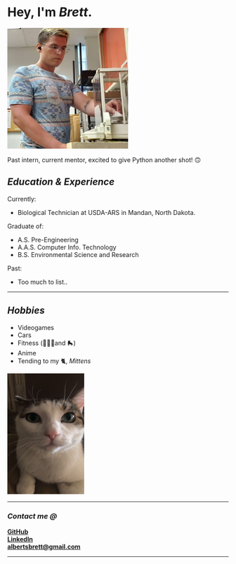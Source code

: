 # Hey, I'm *Brett*.  
<img src="Brett.jpg" width="275" height="275"> 

Past intern, current mentor, excited to give Python another shot! 
🙃

## *Education & Experience*
Currently: 
- Biological Technician at USDA-ARS in Mandan, North Dakota.

Graduate of:
- A.S. Pre-Engineering 
- A.A.S. Computer Info. Technology
- B.S. Environmental Science and Research

Past:
- Too much to list..
___

## *Hobbies*
- Videogames
- Cars
- Fitness (🏋🏼‍♂️and 🛼)
- Anime
- Tending to my 🐈, *Mittens*  

<img src="Mittens.jpg" width="175" height="275"> 

___

### *Contact me @*
<a href="https://github.com/Wakunza" target="_blank">**GitHub**</a>  
<a href="https://www.linkedin.com/in/brettalberts/" target="_blank">**LinkedIn**</a>  
<a href="albertsbrett@gmail.com"> **albertsbrett@gmail.com** </a>  

___
